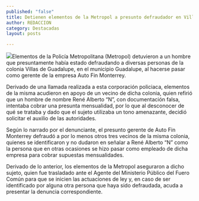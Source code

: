 ```yaml
---
published: "false"
title: Detienen elementos de la Metropol a presunto defraudador en Villas de Guadalupe
author: REDACCION
category: Destacadas
layout: posts

---
```


![](http://i.imgur.com/YcU0bukm.jpg)Elementos de la Policía Metropolitana (Metropol) detuvieron a un hombre que presuntamente había estado defraudando a diversas personas de la colonia Villas de Guadalupe, en el municipio Guadalupe, al hacerse pasar como gerente de la empresa Auto Fin Monterrey.

Derivado de una llamada realizada a esta corporación policiaca, elementos de la misma acudieron en apoyo de un vecino de dicha colonia, quien refirió que un hombre de nombre René Alberto “N”, con documentación falsa, intentaba cobrar una presunta mensualidad, por lo que al desconocer de qué se trataba y dado que el sujeto utilizaba un tono amenazante, decidió solicitar el auxilio de las autoridades.

Según lo narrado por el denunciante, el presunto gerente de Auto Fin Monterrey defraudó a por lo menos otros tres vecinos de la misma colonia, quienes se identificaron y no dudaron en señalar a René Alberto “N” como la persona que en otras ocasiones se hizo pasar como empleado de dicha empresa para cobrar supuestas mensualidades.

Derivado de lo anterior, los elementos de la Metropol aseguraron a dicho sujeto, quien fue trasladado ante el Agente del Ministerio Público del Fuero Común para que se inicien las actuaciones de ley y, en caso de ser identificado por alguna otra persona que haya sido defraudada, acuda a presentar la denuncia correspondiente.
